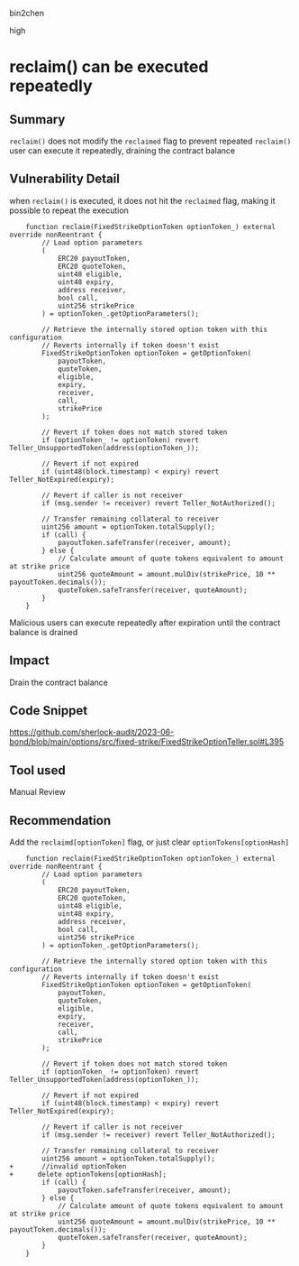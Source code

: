 bin2chen

high

# reclaim() can be executed repeatedly

## Summary
`reclaim()` does not modify the `reclaimed` flag to prevent repeated `reclaim()`
user can execute it repeatedly, draining the contract balance

## Vulnerability Detail
when `reclaim()` is executed, it does not hit the `reclaimed` flag, making it possible to repeat the execution
```solidity
    function reclaim(FixedStrikeOptionToken optionToken_) external override nonReentrant {
        // Load option parameters
        (
            ERC20 payoutToken,
            ERC20 quoteToken,
            uint48 eligible,
            uint48 expiry,
            address receiver,
            bool call,
            uint256 strikePrice
        ) = optionToken_.getOptionParameters();

        // Retrieve the internally stored option token with this configuration
        // Reverts internally if token doesn't exist
        FixedStrikeOptionToken optionToken = getOptionToken(
            payoutToken,
            quoteToken,
            eligible,
            expiry,
            receiver,
            call,
            strikePrice
        );

        // Revert if token does not match stored token
        if (optionToken_ != optionToken) revert Teller_UnsupportedToken(address(optionToken_));

        // Revert if not expired
        if (uint48(block.timestamp) < expiry) revert Teller_NotExpired(expiry);

        // Revert if caller is not receiver
        if (msg.sender != receiver) revert Teller_NotAuthorized();

        // Transfer remaining collateral to receiver
        uint256 amount = optionToken.totalSupply();
        if (call) {
            payoutToken.safeTransfer(receiver, amount);
        } else {
            // Calculate amount of quote tokens equivalent to amount at strike price
            uint256 quoteAmount = amount.mulDiv(strikePrice, 10 ** payoutToken.decimals());
            quoteToken.safeTransfer(receiver, quoteAmount);
        }
    }
```

Malicious users can execute repeatedly after expiration until the contract balance is drained

## Impact
Drain the contract balance

## Code Snippet
https://github.com/sherlock-audit/2023-06-bond/blob/main/options/src/fixed-strike/FixedStrikeOptionTeller.sol#L395

## Tool used

Manual Review

## Recommendation
Add the `reclaimd[optionToken]` flag, or just clear `optionTokens[optionHash]`
```solidity
    function reclaim(FixedStrikeOptionToken optionToken_) external override nonReentrant {
        // Load option parameters
        (
            ERC20 payoutToken,
            ERC20 quoteToken,
            uint48 eligible,
            uint48 expiry,
            address receiver,
            bool call,
            uint256 strikePrice
        ) = optionToken_.getOptionParameters();

        // Retrieve the internally stored option token with this configuration
        // Reverts internally if token doesn't exist
        FixedStrikeOptionToken optionToken = getOptionToken(
            payoutToken,
            quoteToken,
            eligible,
            expiry,
            receiver,
            call,
            strikePrice
        );

        // Revert if token does not match stored token
        if (optionToken_ != optionToken) revert Teller_UnsupportedToken(address(optionToken_));

        // Revert if not expired
        if (uint48(block.timestamp) < expiry) revert Teller_NotExpired(expiry);

        // Revert if caller is not receiver
        if (msg.sender != receiver) revert Teller_NotAuthorized();

        // Transfer remaining collateral to receiver
        uint256 amount = optionToken.totalSupply();
+       //invalid optionToken
+      delete optionTokens[optionHash];
        if (call) {
            payoutToken.safeTransfer(receiver, amount);
        } else {
            // Calculate amount of quote tokens equivalent to amount at strike price
            uint256 quoteAmount = amount.mulDiv(strikePrice, 10 ** payoutToken.decimals());
            quoteToken.safeTransfer(receiver, quoteAmount);
        }
    }
```
